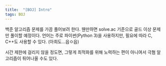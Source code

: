 ```yaml
---
title:  "[BOJ] Intro"
tags: BOJ
---
```


백준 알고리즘 문제를 가끔 풀어보려 한다. 웬만하면 solve.ac 기준으로 골드 이상 문제만 풀이할 예정이다. 언어는 주로 파이썬(Python 3)을 사용하지만, 필요에 따라 C, C++도 사용할 수 있다. (아희도...읍ㅇ읍)

시간 제한에 걸리지 않을 정도면, 그렇게 최적화를 위해 노력하는 편이 아니여서 극혐 알고리즘이 튀어나올 수도 있다. 
